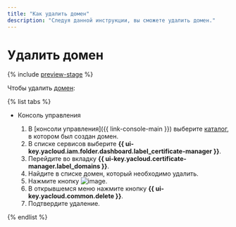 ```yaml
---
title: "Как удалить домен"
description: "Следуя данной инструкции, вы сможете удалить домен."
---
```


# Удалить домен

{% include [preview-stage](../../../_includes/certificate-manager/preview-stage.md) %}

Чтобы удалить [домен](../../concepts/domains/index.md):

{% list tabs %}

- Консоль управления

  1. В [консоли управления]({{ link-console-main }}) выберите [каталог](../../../resource-manager/concepts/resources-hierarchy.md#folder), в котором был создан домен.
  1. В списке сервисов выберите **{{ ui-key.yacloud.iam.folder.dashboard.label_certificate-manager }}**.
  1. Перейдите во вкладку **{{ ui-key.yacloud.certificate-manager.label_domains }}**.
  1. Найдите в списке домен, который необходимо удалить.
  1. Нажмите кнопку ![image](../../../_assets/console-icons/ellipsis.svg).
  1. В открывшемся меню нажмите кнопку **{{ ui-key.yacloud.common.delete }}**.
  1. Подтвердите удаление.

{% endlist %}